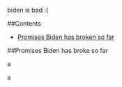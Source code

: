 biden is bad :(

##Contents

- [Promises Biden has broken so far](#Promises-Biden-has-broke-so-far)

##Promises Biden has broke so far



a










a
